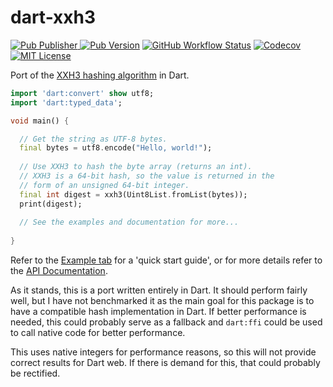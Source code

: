 # dart-xxh3

[![Pub Publisher](https://img.shields.io/pub/publisher/xxh3?style=for-the-badge) ![Pub Version](https://img.shields.io/pub/v/xxh3?style=for-the-badge)](https://pub.dev/packages/xxh3) [![GitHub Workflow Status](https://img.shields.io/github/workflow/status/samjakob/xxh3/Test%20and%20Coverage?style=for-the-badge)](https://github.com/SamJakob/xxh3/actions/workflows/test_and_coverage.yml) [![Codecov](https://img.shields.io/codecov/c/github/SamJakob/xxh3?style=for-the-badge)](https://app.codecov.io/gh/SamJakob/xxh3) [![MIT License](https://img.shields.io/github/license/SamJakob/xxh3?style=for-the-badge)](https://github.com/SamJakob/xxh3/blob/master/LICENSE)

Port of the [XXH3 hashing algorithm](https://github.com/Cyan4973/xxHash/) in
Dart.

```dart
import 'dart:convert' show utf8;
import 'dart:typed_data';

void main() {

  // Get the string as UTF-8 bytes.
  final bytes = utf8.encode("Hello, world!");
  
  // Use XXH3 to hash the byte array (returns an int).
  // XXH3 is a 64-bit hash, so the value is returned in the
  // form of an unsigned 64-bit integer.
  final int digest = xxh3(Uint8List.fromList(bytes));
  print(digest);
  
  // See the examples and documentation for more...
  
}
```

Refer to the [Example tab](https://pub.dev/packages/xxh3/example) for
a 'quick start guide', or for more details refer to the
[API Documentation](https://pub.dev/documentation/xxh3/latest/).

As it stands, this is a port written entirely in Dart. It should perform fairly
well, but I have not benchmarked it as the main goal for this package is to
have a compatible hash implementation in Dart. If better performance is needed,
this could probably serve as a fallback and `dart:ffi` could be used to call
native code for better performance.

This uses native integers for performance reasons, so this will not provide
correct results for Dart web. If there is demand for this, that could probably
be rectified.

